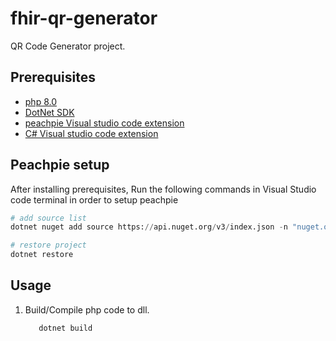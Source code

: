 # fhir-qr-generator

QR Code Generator project.

## Prerequisites

- [php 8.0](https://www.php.net/downloads.php)
- [DotNet SDK](https://aka.ms/dotnet-download)
- [peachpie Visual studio code extension](https://marketplace.visualstudio.com/items?itemName=iolevel.peachpie-vscode)
- [C# Visual studio code extension](https://marketplace.visualstudio.com/items?itemName=ms-dotnettools.csharp)

## Peachpie setup

After installing prerequisites, Run the following commands in Visual Studio code terminal in order to setup peachpie

```python
# add source list
dotnet nuget add source https://api.nuget.org/v3/index.json -n "nuget.org source"

# restore project
dotnet restore
```

## Usage

1. Build/Compile php code to dll.
   ```sh
      dotnet build
   ```
